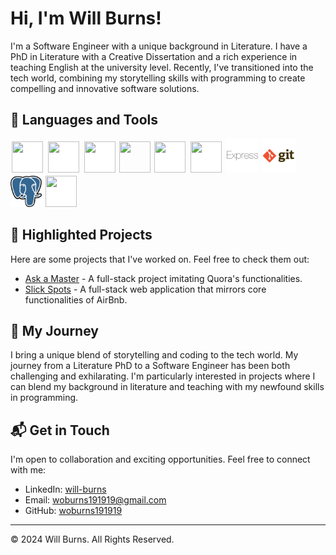# Hi, I'm Will Burns!


      
          

I'm a Software Engineer with a unique background in Literature. I have a PhD in Literature with a Creative Dissertation and a rich experience in teaching English at the university level. Recently, I've transitioned into the tech world, combining my storytelling skills with programming to create compelling and innovative software solutions.


## 🚀 Languages and Tools

<p>
  <img src="https://cdn.jsdelivr.net/gh/devicons/devicon/icons/javascript/javascript-original.svg" height="50" width="50" style="background-color:white; padding:2px;"/>          
  <img src="https://cdn.jsdelivr.net/gh/devicons/devicon/icons/react/react-original.svg" height="50" width="50" style="background-color:white; padding:2px;"/>
  <img src="https://cdn.jsdelivr.net/gh/devicons/devicon/icons/python/python-original.svg" height="50" width="50" style="background-color:white; padding:2px;"/>
<img src="https://cdn.jsdelivr.net/gh/devicons/devicon/icons/sqlalchemy/sqlalchemy-original-wordmark.svg" height="50" width="50"/>   
<img src="https://cdn.jsdelivr.net/gh/devicons/devicon/icons/redux/redux-original.svg" height="50" width="50" style="background-color:white; padding:2px;"/>
    <img src="https://cdn.jsdelivr.net/gh/devicons/devicon/icons/sequelize/sequelize-plain-wordmark.svg" height="50" width="50" style="background-color:white; padding:2px;"/>
  <img src="https://raw.githubusercontent.com/github/explore/80688e429a7d4ef2fca1e82350fe8e3517d3494d/topics/express/express.png" height="50" width="50" style="background-color:white; padding:2px;"/>
  <img src="https://raw.githubusercontent.com/github/explore/80688e429a7d4ef2fca1e82350fe8e3517d3494d/topics/git/git.png" height="50" width="50" style="background-color:white; padding:2px;"/>
  <img src='https://raw.githubusercontent.com/github/explore/80688e429a7d4ef2fca1e82350fe8e3517d3494d/topics/postgresql/postgresql.png' height='50' width='50'/>
  <img src="https://cdn.jsdelivr.net/gh/devicons/devicon/icons/docker/docker-original-wordmark.svg" height="50" width="50" style="background-color:white; padding:2px;"/>
</p>






## 📌 Highlighted Projects
Here are some projects that I've worked on. Feel free to check them out:

- [Ask a Master](https://ask-a-master.onrender.com/login) - A full-stack project imitating Quora's functionalities. 
- [Slick Spots](https://slick-spots.onrender.com) - A full-stack web application that mirrors core functionalities of AirBnb.

## 📖 My Journey
I bring a unique blend of storytelling and coding to the tech world. My journey from a Literature PhD to a Software Engineer has been both challenging and exhilarating. I'm particularly interested in projects where I can blend my background in literature and teaching with my newfound skills in programming.

## 📬 Get in Touch
I'm open to collaboration and exciting opportunities. Feel free to connect with me:

- LinkedIn: [will-burns](https://www.linkedin.com/in/will-burns-905a222a5/)
- Email: [woburns191919@gmail.com](mailto:woburns191919@gmail.com)
- GitHub: [woburns191919](https://github.com/woburns191919)

---

© 2024 Will Burns. All Rights Reserved.
